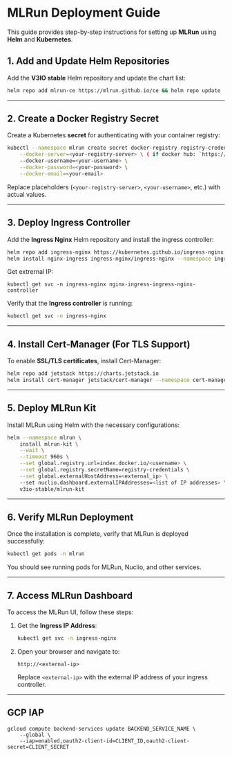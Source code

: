 # MLRun Deployment Guide

This guide provides step-by-step instructions for setting up **MLRun** using **Helm** and **Kubernetes**.

## 1. Add and Update Helm Repositories
Add the **V3IO stable** Helm repository and update the chart list:
```sh
helm repo add mlrun-ce https://mlrun.github.io/ce && helm repo update
```

---

## 2. Create a Docker Registry Secret
Create a Kubernetes **secret** for authenticating with your container registry:
```sh
kubectl --namespace mlrun create secret docker-registry registry-credentials \
    --docker-server=<your-registry-server> \ ( if docker hub: `https://registry.hub.docker.com/` )
    --docker-username=<your-username> \
    --docker-password=<your-password> \
    --docker-email=<your-email>
```
Replace placeholders (`<your-registry-server>`, `<your-username>`, etc.) with actual values.

---

## 3. Deploy Ingress Controller
Add the **Ingress Nginx** Helm repository and install the ingress controller:
```sh
helm repo add ingress-nginx https://kubernetes.github.io/ingress-nginx
helm install nginx-ingress ingress-nginx/ingress-nginx --namespace ingress-nginx --create-namespace
```
Get extrernal IP:
```
kubectl get svc -n ingress-nginx nginx-ingress-ingress-nginx-controller
```

Verify that the **Ingress controller** is running:
```sh
kubectl get svc -n ingress-nginx
```

---

## 4. Install Cert-Manager (For TLS Support)
To enable **SSL/TLS certificates**, install Cert-Manager:
```sh
helm repo add jetstack https://charts.jetstack.io
helm install cert-manager jetstack/cert-manager --namespace cert-manager --create-namespace --set crds.enabled=true
```

---

## 5. Deploy MLRun Kit
Install MLRun using Helm with the necessary configurations:
```sh
helm --namespace mlrun \
    install mlrun-kit \
    --wait \
    --timeout 960s \
    --set global.registry.url=index.docker.io/<username> \
    --set global.registry.secretName=registry-credentials \
    --set global.externalHostAddress=<external_ip> \ 
    --set nuclio.dashboard.externalIPAddresses=<list of IP addresses> \
    v3io-stable/mlrun-kit
```

---

## 6. Verify MLRun Deployment
Once the installation is complete, verify that MLRun is deployed successfully:
```sh
kubectl get pods -n mlrun
```

You should see running pods for MLRun, Nuclio, and other services.

---

## 7. Access MLRun Dashboard
To access the MLRun UI, follow these steps:
1. Get the **Ingress IP Address**:
   ```sh
   kubectl get svc -n ingress-nginx
   ```
2. Open your browser and navigate to:
   ```
   http://<external-ip>
   ```
   Replace `<external-ip>` with the external IP address of your ingress controller.

---

## GCP IAP

```
gcloud compute backend-services update BACKEND_SERVICE_NAME \
    --global \
    --iap=enabled,oauth2-client-id=CLIENT_ID,oauth2-client-secret=CLIENT_SECRET
```